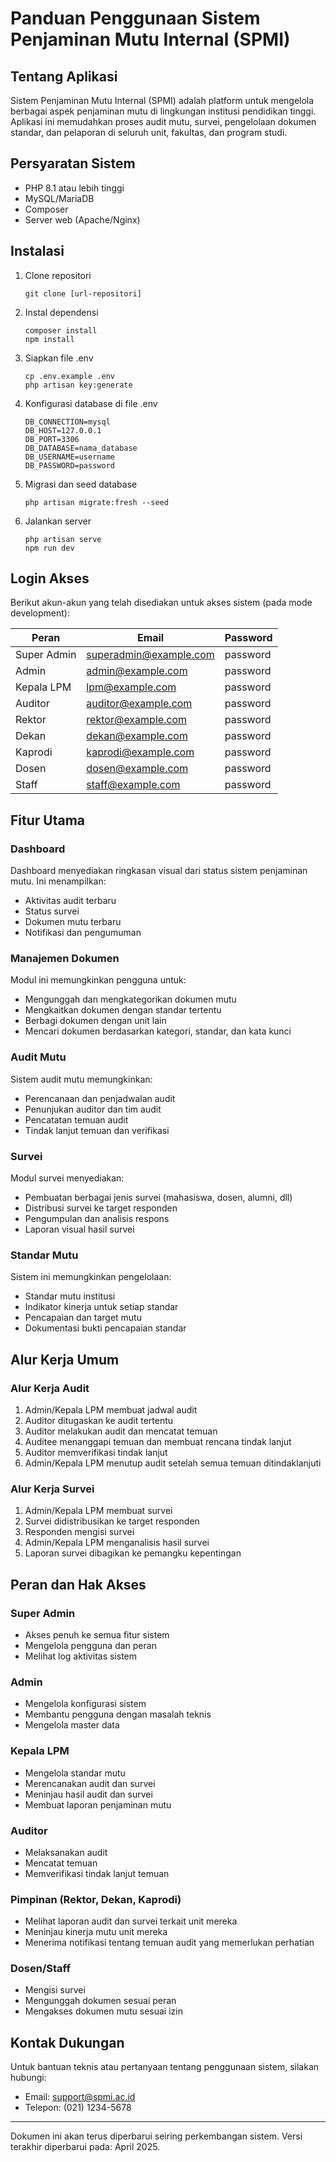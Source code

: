 # Panduan Penggunaan Sistem Penjaminan Mutu Internal (SPMI)

## Tentang Aplikasi

Sistem Penjaminan Mutu Internal (SPMI) adalah platform untuk mengelola berbagai aspek penjaminan mutu di lingkungan institusi pendidikan tinggi. Aplikasi ini memudahkan proses audit mutu, survei, pengelolaan dokumen standar, dan pelaporan di seluruh unit, fakultas, dan program studi.

## Persyaratan Sistem

-   PHP 8.1 atau lebih tinggi
-   MySQL/MariaDB
-   Composer
-   Server web (Apache/Nginx)

## Instalasi

1. Clone repositori

    ```
    git clone [url-repositori]
    ```

2. Instal dependensi

    ```
    composer install
    npm install
    ```

3. Siapkan file .env

    ```
    cp .env.example .env
    php artisan key:generate
    ```

4. Konfigurasi database di file .env

    ```
    DB_CONNECTION=mysql
    DB_HOST=127.0.0.1
    DB_PORT=3306
    DB_DATABASE=nama_database
    DB_USERNAME=username
    DB_PASSWORD=password
    ```

5. Migrasi dan seed database

    ```
    php artisan migrate:fresh --seed
    ```

6. Jalankan server
    ```
    php artisan serve
    npm run dev
    ```

## Login Akses

Berikut akun-akun yang telah disediakan untuk akses sistem (pada mode development):

| Peran       | Email                  | Password |
| ----------- | ---------------------- | -------- |
| Super Admin | superadmin@example.com | password |
| Admin       | admin@example.com      | password |
| Kepala LPM  | lpm@example.com        | password |
| Auditor     | auditor@example.com    | password |
| Rektor      | rektor@example.com     | password |
| Dekan       | dekan@example.com      | password |
| Kaprodi     | kaprodi@example.com    | password |
| Dosen       | dosen@example.com      | password |
| Staff       | staff@example.com      | password |

## Fitur Utama

### Dashboard

Dashboard menyediakan ringkasan visual dari status sistem penjaminan mutu. Ini menampilkan:

-   Aktivitas audit terbaru
-   Status survei
-   Dokumen mutu terbaru
-   Notifikasi dan pengumuman

### Manajemen Dokumen

Modul ini memungkinkan pengguna untuk:

-   Mengunggah dan mengkategorikan dokumen mutu
-   Mengkaitkan dokumen dengan standar tertentu
-   Berbagi dokumen dengan unit lain
-   Mencari dokumen berdasarkan kategori, standar, dan kata kunci

### Audit Mutu

Sistem audit mutu memungkinkan:

-   Perencanaan dan penjadwalan audit
-   Penunjukan auditor dan tim audit
-   Pencatatan temuan audit
-   Tindak lanjut temuan dan verifikasi

### Survei

Modul survei menyediakan:

-   Pembuatan berbagai jenis survei (mahasiswa, dosen, alumni, dll)
-   Distribusi survei ke target responden
-   Pengumpulan dan analisis respons
-   Laporan visual hasil survei

### Standar Mutu

Sistem ini memungkinkan pengelolaan:

-   Standar mutu institusi
-   Indikator kinerja untuk setiap standar
-   Pencapaian dan target mutu
-   Dokumentasi bukti pencapaian standar

## Alur Kerja Umum

### Alur Kerja Audit

1. Admin/Kepala LPM membuat jadwal audit
2. Auditor ditugaskan ke audit tertentu
3. Auditor melakukan audit dan mencatat temuan
4. Auditee menanggapi temuan dan membuat rencana tindak lanjut
5. Auditor memverifikasi tindak lanjut
6. Admin/Kepala LPM menutup audit setelah semua temuan ditindaklanjuti

### Alur Kerja Survei

1. Admin/Kepala LPM membuat survei
2. Survei didistribusikan ke target responden
3. Responden mengisi survei
4. Admin/Kepala LPM menganalisis hasil survei
5. Laporan survei dibagikan ke pemangku kepentingan

## Peran dan Hak Akses

### Super Admin

-   Akses penuh ke semua fitur sistem
-   Mengelola pengguna dan peran
-   Melihat log aktivitas sistem

### Admin

-   Mengelola konfigurasi sistem
-   Membantu pengguna dengan masalah teknis
-   Mengelola master data

### Kepala LPM

-   Mengelola standar mutu
-   Merencanakan audit dan survei
-   Meninjau hasil audit dan survei
-   Membuat laporan penjaminan mutu

### Auditor

-   Melaksanakan audit
-   Mencatat temuan
-   Memverifikasi tindak lanjut temuan

### Pimpinan (Rektor, Dekan, Kaprodi)

-   Melihat laporan audit dan survei terkait unit mereka
-   Meninjau kinerja mutu unit mereka
-   Menerima notifikasi tentang temuan audit yang memerlukan perhatian

### Dosen/Staff

-   Mengisi survei
-   Mengunggah dokumen sesuai peran
-   Mengakses dokumen mutu sesuai izin

## Kontak Dukungan

Untuk bantuan teknis atau pertanyaan tentang penggunaan sistem, silakan hubungi:

-   Email: support@spmi.ac.id
-   Telepon: (021) 1234-5678

---

Dokumen ini akan terus diperbarui seiring perkembangan sistem. Versi terakhir diperbarui pada: April 2025.
